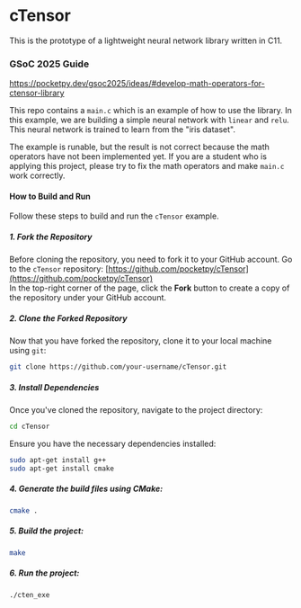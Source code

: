 # cTensor
 
This is the prototype of a lightweight neural network library written in C11.

### GSoC 2025 Guide

https://pocketpy.dev/gsoc2025/ideas/#develop-math-operators-for-ctensor-library

This repo contains a `main.c` which is an example of how to use the library.
In this example, we are building a simple neural network with `linear` and `relu`.
This neural network is trained to learn from the "iris dataset".

The example is runable, but the result is not correct because the math operators have not been
implemented yet. If you are a student who is applying this project, please try to fix the math operators and make `main.c` work correctly.

#### How to Build and Run

Follow these steps to build and run the `cTensor` example. 

##### 1. Fork the Repository
Before cloning the repository, you need to fork it to your GitHub account. 
Go to the `cTensor` repository:  [https://github.com/pocketpy/cTensor](https://github.com/pocketpy/cTensor)   
In the top-right corner of the page, click the **Fork** button to create a copy of the repository under your GitHub account.

##### 2. Clone the Forked Repository
Now that you have forked the repository, clone it to your local machine using `git`:

```bash
git clone https://github.com/your-username/cTensor.git
```

##### 3. Install Dependencies
Once you've cloned the repository, navigate to the project directory:

```bash
cd cTensor
```

Ensure you have the necessary dependencies installed:

```bash
sudo apt-get install g++ 
sudo apt-get install cmake
```

##### 4. Generate the build files using CMake:

```bash
cmake .
```

##### 5. Build the project:

```bash
make
```

##### 6. Run the project:

```bash
./cten_exe
```
